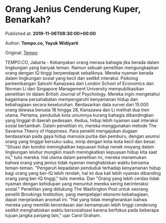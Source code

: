 
# Orang Jenius Cenderung Kuper, Benarkah?

Published at: **2019-11-06T08:30:00+00:00**

Author: **Tempo.co, Yayuk Widiyarti**

Original: [Tempo](https://gaya.tempo.co/read/1269009/orang-jenius-cenderung-kuper-benarkah?utm_source=Digital+Marketing&utm_medium=Twitter&utm_campaign=Gaya_Novi)

TEMPO.CO, Jakarta - Kebanyakan orang merasa bahagia jika berada dalam lingkungan yang banyak teman. Namun sebuah penelitian mengungkapkan orang dengan IQ tinggi berpendapat sebaliknya. Mereka nyaman berada dalam lingkungan sosial yang kecil dan sedikit interaksi.
Psikolog perkembangan Satoshi Kanazawa dari London School of Economics dan Norman Li dari Singapore Management University mempublikasikan penelitian ini dalam British Journal of Psychology. Mereka ingin mengetahui bagaimana persahabatan mempengaruhi kenyamanan hidup dan kebahagiaan secara keseluruhan.
Berdasarkan data survei dari 15.000 orang dewasa berusia 18 hingga 28, Kanazawa dan Li melihat dua tren utama. Pertama, penduduk kota umumnya kurang bahagia dibandingkan yang tinggal di daerah pedesaan. Kedua, hidup lebih nyaman saat interaksi sosial bertambah. Dalam penelitian ini, mereka menggunakan metode The Savanna Theory of Happiness.
Para peneliti mengajukan dugaan berdasarkan pada gaya hidup manusia purba dan pemburu, dengan asumsi orang yang tinggal bersuku-suku, mirip dengan kota-kota kecil dan besar.
"Situasi dan kondisi meningkatkan kepuasan hidup nenek moyang dalam lingkungan leluhur mungkin masih meningkatkan kepuasan hidup kita saat ini," tulis mereka.
Hal utama dalam penelitian ini, mereka menemukan bahwa orang yang jenius tidak nyaman menghabiskan waktu bersama teman-teman.
"Pengaruh kepadatan penduduk terhadap kenyamanan hidup bagi orang yang ber-IQ lebih rendah, hal ini dua kali lebih nyaman dibanding orang yang ber-IQ tinggi," tulis mereka. Dan "Orang yang lebih cerdas tidak nyaman dengan kehidupan yang menuntut mereka sering berinteraksi sosial."
Penelitian yang didukung The Washington Post untuk seorang peneliti Brookings Institution, yang mempelajari ekonomi kebahagiaan, dapat menjelaskan anomali ini.
"Hal yang tidak mengherankan bahwa mereka yang memiliki kecerdasan dan kemampuan lebih tinggi cenderung sedikit menghabiskan waktu bersosialisasi karena berfokus pada beberapa tujuan jangka panjang lain," ujar Carol Graham.
